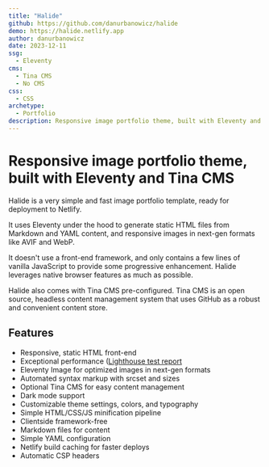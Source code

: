 ```yaml
---
title: "Halide"
github: https://github.com/danurbanowicz/halide
demo: https://halide.netlify.app
author: danurbanowicz
date: 2023-12-11
ssg:
  - Eleventy
cms:
  - Tina CMS
  - No CMS
css:
  - CSS 
archetype:
  - Portfolio
description: Responsive image portfolio theme, built with Eleventy and Tina CMS
---
```


# Responsive image portfolio theme, built with Eleventy and Tina CMS

Halide is a very simple and fast image portfolio template, ready for deployment to Netlify.

It uses Eleventy under the hood to generate static HTML files from Markdown and YAML content, and responsive images in next-gen formats like AVIF and WebP.

It doesn't use a front-end framework, and only contains a few lines of vanilla JavaScript to provide some progressive enhancement. Halide leverages native browser features as much as possible.

Halide also comes with Tina CMS pre-configured. Tina CMS is an open source, headless content management system that uses GitHub as a robust and convenient content store.

## Features

* Responsive, static HTML front-end
* Exceptional performance ([Lighthouse test report](https://halide.netlify.app/reports/lighthouse/)
* Eleventy Image for optimized images in next-gen formats
* Automated <picture> syntax markup with srcset and sizes
* Optional Tina CMS for easy content management
* Dark mode support
* Customizable theme settings, colors, and typography
* Simple HTML/CSS/JS minification pipeline
* Clientside framework-free
* Markdown files for content
* Simple YAML configuration
* Netlify build caching for faster deploys
* Automatic CSP headers